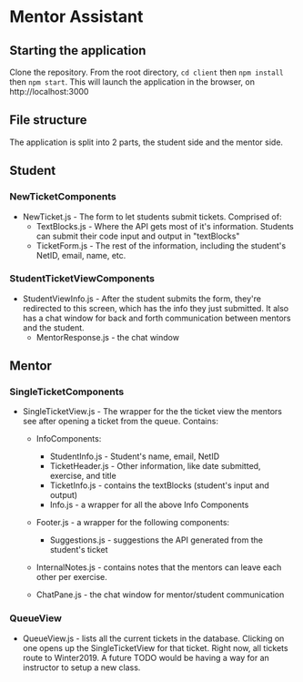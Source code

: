 # Mentor Assistant

## Starting the application
Clone the repository. From the root directory, `cd client` then  `npm install` then `npm start`. This will launch the application in the browser, on http://localhost:3000

## File structure
The application is split into 2 parts, the student side and the mentor side.

## Student

### NewTicketComponents
* NewTicket.js - The form to let students submit tickets. Comprised of:
  * TextBlocks.js - Where the API gets most of it's information. Students can submit their code input and output in "textBlocks"
  * TicketForm.js - The rest of the information, including the student's NetID, email, name, etc.
  
### StudentTicketViewComponents
* StudentViewInfo.js - After the student submits the form, they're redirected to this screen, which has the info they just submitted. It also has a chat window for back and forth communication between mentors and the student.
  * MentorResponse.js - the chat window
  

## Mentor

### SingleTicketComponents
* SingleTicketView.js - The wrapper for the the ticket view the mentors see after opening a ticket from the queue. Contains:
  * InfoComponents:
    * StudentInfo.js - Student's name, email, NetID
    * TicketHeader.js - Other information, like date submitted, exercise, and title
    * TicketInfo.js - contains the textBlocks (student's input and output)
    * Info.js - a wrapper for all the above Info Components
    
  * Footer.js - a wrapper for the following components:
    * Suggestions.js - suggestions the API generated from the student's ticket
  
  * InternalNotes.js - contains notes that the mentors can leave each other per exercise.
  
  * ChatPane.js - the chat window for mentor/student communication
  
### QueueView
* QueueView.js - lists all the current tickets in the database. Clicking on one opens up the SingleTicketView for that ticket. Right now, all tickets route to Winter2019. A future TODO would be having a way for an instructor to setup a new class.
  
